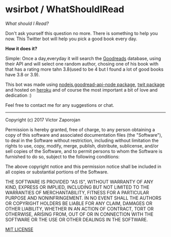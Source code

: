 # wsirbot / WhatShouldIRead

*What should I Read?*

Don't ask yourself this question no more. There is something to help you now. This Twitter bot will help you pick a good book every day.

**How it does it?**

Simple: Once a day,everyday it will search the <a href="www.goodreads.com">Goodreads</a> database, using their API and will select one random author, chosing one of his book with that has a rating more tahn 3.8(used to be 4 but I found a lot of good books have 3.8 or 3.9).

This bot was made using <a href="www.nodejs.com">nodejs</a>,<a href="https://www.npmjs.com/package/goodreads-api-node">goodread-api-node package</a>, <a href="https://www.npmjs.com/package/twit
">twit package</a> and hosted on <a href="www.heroku.com">heroku</a> and of course the most important a bit of love and dedication :)  

Feel free to contact me for any suggestions or chat.
___

Copyright (c) 2017 Victor Zaporojan 

Permission is hereby granted, free of charge, to any person obtaining a copy of this software and associated documentation files (the "Software"), to deal in the Software without restriction, including without limitation the rights to use, copy, modify, merge, publish, distribute, sublicense, and/or sell copies of the Software, and to permit persons to whom the Software is furnished to do so, subject to the following conditions:

The above copyright notice and this permission notice shall be included in all copies or substantial portions of the Software.

THE SOFTWARE IS PROVIDED "AS IS", WITHOUT WARRANTY OF ANY KIND, EXPRESS OR IMPLIED, INCLUDING BUT NOT LIMITED TO THE WARRANTIES OF MERCHANTABILITY, FITNESS FOR A PARTICULAR PURPOSE AND NONINFRINGEMENT. IN NO EVENT SHALL THE AUTHORS OR COPYRIGHT HOLDERS BE LIABLE FOR ANY CLAIM, DAMAGES OR OTHER LIABILITY, WHETHER IN AN ACTION OF CONTRACT, TORT OR OTHERWISE, ARISING FROM, OUT OF OR IN CONNECTION WITH THE SOFTWARE OR THE USE OR OTHER DEALINGS IN THE SOFTWARE.

<a href="https://www.tldrlegal.com/l/mit">MIT LICENSE</a>
